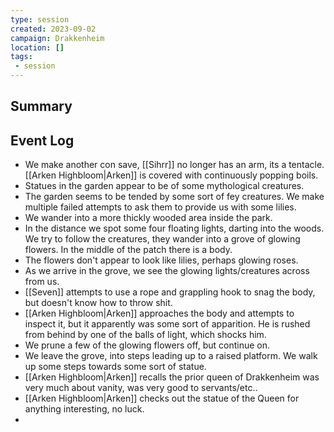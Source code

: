 ```yaml
---
type: session
created: 2023-09-02
campaign: Drakkenheim
location: []
tags:
 - session
---
```



## Summary

## Event Log

- We make another con save, [[Sihrr]] no longer has an arm, its a tentacle. [[Arken Highbloom|Arken]] is covered with continuously popping boils.
- Statues in the garden appear to be of some mythological creatures.
- The garden seems to be tended by some sort of fey creatures. We make multiple failed attempts to ask them to provide us with some lilies.
- We wander into a more thickly wooded area inside the park.
- In the distance we spot some four floating lights, darting into the woods. We try to follow the creatures, they wander into a grove of glowing flowers. In the middle of the patch there is a body.
- The flowers don't appear to look like lilies, perhaps glowing roses.
- As we arrive in the grove, we see the glowing lights/creatures across from us.
- [[Seven]] attempts to use a rope and grappling hook to snag the body, but doesn't know how to throw shit.
- [[Arken Highbloom|Arken]] approaches the body and attempts to inspect it, but it apparently was some sort of apparition. He is rushed from behind by one of the balls of light, which shocks him.
- We prune a few of the glowing flowers off, but continue on.
- We leave the grove, into steps leading up to a raised platform. We walk up some steps towards some sort of statue.
- [[Arken Highbloom|Arken]] recalls the prior queen of Drakkenheim was very much about vanity, was very good to servants/etc..
- [[Arken Highbloom|Arken]] checks out the statue of the Queen for anything interesting, no luck.
- 

